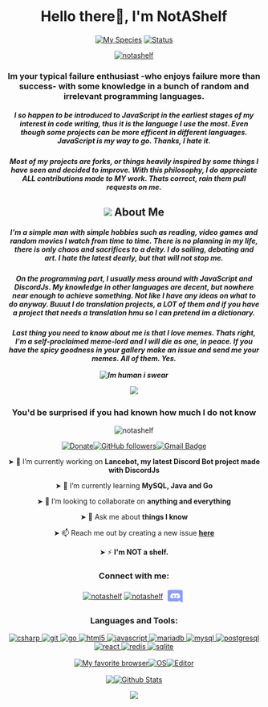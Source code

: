 <h1 align="center">Hello there👋, I'm NotAShelf</h1>
<p align="center">
<a href="https://en.wikipedia.org/wiki/Homo_sapiens"><img align="center" src="https://img.shields.io/badge/Species-Homo_Sapiens-success?style=flat-square&amp;logo=mailchimp&amp;logoColor=white" alt=" My Species"></a> <a href="https://en.wikipedia.org/wiki/Life"><img align="center" src="https://img.shields.io/badge/Status-Stable-success?style=flat-square&amp;logo=gravatar&amp;logoColor=white" alt="Status"></a></p>
<p align="center"> <a href="https://twitter.com/notashelf" target="blank"><img src="https://img.shields.io/twitter/follow/notashelf?logo=twitter&style=for-the-badge" alt="notashelf" /></a></p>

<h3 align="center">Im your typical failure enthusiast -who enjoys failure more than success- with some knowledge in a bunch of random and irrelevant programming languages. </h3>
<h5 align="center">I so happen to be introduced to JavaScript in the earliest stages of my interest in code writing, thus it is the language I use the most. Even though some projects can be more efficent in different languages. JavaScript is my way to go. Thanks, I hate it.</h5><h5 align="center"> Most of my projects are forks, or things heavily inspired by some things I have seen and decided to improve. With this philosophy, I do appreciate ALL contributions made to MY work. Thats correct, rain them pull requests on me.</h5>

<h2 align="center" id="-img-height-40-src-https://github.com/NotAShelf/notashelf/blob/main/assets/kyubey.gif"><img height="40" src="https://raw.githubusercontent.com/innng/innng/master/assets/kyubey.gif"/> About Me</h2>


<h5 align= "center"> I'm a simple man with simple hobbies such as reading, video games and random movies I watch from time to time. There is no planning in my life, there is only chaos and sacrifices to a  deity. I do sailing, debating and art. I hate the latest dearly, but that will not stop me. </h5>
  <h5 align= "center">On the programming part, I usually mess around with JavaScript and DiscordJs. My knowledge in other languages are decent, but nowhere near enough to achieve something. Not like I have any ideas on what to do anyway. Buuut I do translation projects, a LOT of them and if you have a project that needs a translation hmu so I can pretend im a dictionary.</h5><h5 align="center">Last thing you need to know about me is that I love memes. Thats right, I'm a self-proclaimed meme-lord and I will die as one, in peace. If you have the spicy goodness in your gallery make an issue and send me your memes. All of them. Yes.
<p align="center">
  <img align="center" src="https://img.shields.io/badge/My%20jam-Video Games &amp; Reading-critical?style=flat-square&amp;logo=electron&amp;logoColor=white" alt="Im human i swear"></a></p>

<p align="center">
  <img src="https://cdn.discordapp.com/attachments/736316977504583823/781495589220122654/unknown.png" />
</p>

<h3 align="center">You'd  be surprised if you had known how much I do not know</h3>

<p align="center">
<p align="center"> <img src="https://komarev.com/ghpvc/?username=notashelf&label=Profile%20views&color=0e75b6&style=flat" alt="notashelf" /></p>
<p align="center"><a href="https://www.paypal.me/jmfalkes"><img src="https://img.shields.io/badge/Support-%24-blue" alt="Donate"></a><a href="https://github.com/notashelf/?tab=follow"><img src="https://img.shields.io/github/followers/notashelf?label=Follow&amp;style=social" alt="GitHub followers"></a><a href="mailto:notashelf@gmail.com"><img src="https://img.shields.io/badge/-notashelf@gmail.com-c14438?style=flat-square&amp;logo=Gmail&amp;logoColor=white&amp;link=mailto:notashelf@gmail.com" alt="Gmail Badge"></a>
</p>



<p align="center">
  ➤ 🔭 I’m currently working on <b>Lancebot, my latest Discord Bot project made with DiscordJs</b></p>
<p align="center">
  ➤ 🌱 I’m currently learning <b>MySQL, Java and Go</b></p>
<p align="center">
➤ 👯 I’m looking to collaborate on <b>anything and everything</b></p>
<p align="center">
➤ 💬 Ask me about <b>things I know</b>
<p align="center">
➤ 📫 Reach me out by creating a new issue <b><a href="https://github.com/NotAshelf/notashelf/Issues">here</a></b></p>
<p align="center">
➤ ⚡  <b>I'm NOT a shelf.</b>
</p>
<h3 align="center">Connect with me:</h3>
<p align="center">
<a href="https://twitter.com/notashelf" target="blank"><img align="center" src="https://cdn.jsdelivr.net/npm/simple-icons@3.0.1/icons/twitter.svg" alt="notashelf" height="30" width="40" /></a>
<a href="https://codesandbox.com/notashelf" target="blank"><img align="center" src="https://cdn.jsdelivr.net/npm/simple-icons@3.0.1/icons/codesandbox.svg" alt="notashelf" height="30" width="40" /></a>
<a href="https://avallion.net/discord/join" target="blank"><img align="center" src="https://github.com/NotAShelf/notashelf/blob/main/assets/discord.svg" alt="notashelf" height="30" width="40" /></a></p>





<h3 align="center">Languages and Tools:</h3>
<p align="center"> <a href="https://www.w3schools.com/cs/" target="_blank"> <img src="https://devicons.github.io/devicon/devicon.git/icons/csharp/csharp-original.svg" alt="csharp" width="40" height="40"/> </a> <a href="https://git-scm.com/" target="_blank"> <img src="https://www.vectorlogo.zone/logos/git-scm/git-scm-icon.svg" alt="git" width="40" height="40"/> </a> <a href="https://golang.org" target="_blank"> <img src="https://devicons.github.io/devicon/devicon.git/icons/go/go-original.svg" alt="go" width="40" height="40"/> </a> <a href="https://www.w3.org/html/" target="_blank"> <img src="https://devicons.github.io/devicon/devicon.git/icons/html5/html5-original-wordmark.svg" alt="html5" width="40" height="40"/> </a> <a href="https://developer.mozilla.org/en-US/docs/Web/JavaScript" target="_blank"> <img src="https://devicons.github.io/devicon/devicon.git/icons/javascript/javascript-original.svg" alt="javascript" width="40" height="40"/> </a> <a href="https://mariadb.org/" target="_blank"> <img src="https://www.vectorlogo.zone/logos/mariadb/mariadb-icon.svg" alt="mariadb" width="40" height="40"/> </a> <a href="https://www.mysql.com/" target="_blank"> <img src="https://devicons.github.io/devicon/devicon.git/icons/mysql/mysql-original-wordmark.svg" alt="mysql" width="40" height="40"/> </a> <a href="https://www.postgresql.org" target="_blank"> <img src="https://devicons.github.io/devicon/devicon.git/icons/postgresql/postgresql-original-wordmark.svg" alt="postgresql" width="40" height="40"/> </a> <a href="https://reactjs.org/" target="_blank"> <img src="https://devicons.github.io/devicon/devicon.git/icons/react/react-original-wordmark.svg" alt="react" width="40" height="40"/> </a> <a href="https://redis.io" target="_blank"> <img src="https://devicons.github.io/devicon/devicon.git/icons/redis/redis-original-wordmark.svg" alt="redis" width="40" height="40"/> </a> <a href="https://www.sqlite.org/" target="_blank"> <img src="https://www.vectorlogo.zone/logos/sqlite/sqlite-icon.svg" alt="sqlite" width="40" height="40"/> </a> </p>
<p align="center"><a href="https://www.mozilla.org/en/firefox/new/"><img align="center" src="https://img.shields.io/badge/Browser-Firefox-informational?style=flat-square&amp;logo=Firefox&amp;logoColor=orange" alt="My favorite browser"></a><a href="https://en.wikipedia.org/wiki/Windows"><img align="center" src="https://img.shields.io/badge/OS-Windows-informational?style=flat-square&amp;logo=Windows&amp;logoColor=teal" alt="OS"></a><a href="https://code.visualstudio.com/"><img align="center" src="https://img.shields.io/badge/Editor-VSCode-blue?style=flat-square&amp;logo=visual-studio-code&amp;logoColor=blue" alt="Editor"></a></p>





<p align="center"><a href="https://github.com/notashelf/github-readme-stats"><img align="center" src="https://github-readme-stats.vercel.app/api/top-langs/?username=notashelf&langs_count=8" /><img align="center" src="https://github-readme-stats.vercel.app/api?username=notashelf&amp;count_private=true&amp;show_icons=true&amp;include_all_commits=true" alt="Github Stats"></a></p>
<p align="center">
  <img src="https://cdn.discordapp.com/attachments/736316977504583823/781515580850831400/unknown.png" />
</p>
